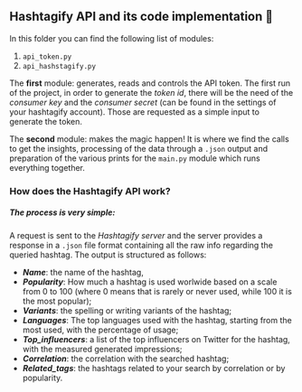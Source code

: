 ## Hashtagify API and its code implementation :open_file_folder:

In this folder you can find the following list of modules:
1. `api_token.py`
2. `api_hashstagify.py`

The **first** module: generates, reads and controls the API token. The first run of the project, in order to generate the _token id_, there will be the need of the _consumer key_ and the _consumer secret_ (can be found in the settings of your hashtagify account). Those are requested as a simple input to generate the token.

The **second** module: makes the magic happen! It is where we find the calls to get the insights, processing of the data through a `.json` output and preparation of the various prints for the `main.py` module which runs everything together.

### How does the Hashtagify API work?

##### The process is very simple: 

A request is sent to the *Hashtagify server* and the server provides a response in a `.json` file format containing all the raw info regarding the queried hashtag.
The output is structured as follows:

 - ***Name***: the name of the hashtag,
 - ***Popularity***: How much a hashtag is used worlwide based on a scale from 0 to 100 (where 0 means that is rarely or never used, while 100 it is the most popular);
 - ***Variants***: the spelling or writing variants of the hashtag;
 - ***Languages***: The top languages used with the hashtag, starting from the most used, with the percentage of usage;
 - ***Top_influencers***: a list of the top influencers on Twitter for the hashtag, with the measured generated impressions;
 - ***Correlation***: the correlation with the searched hashtag;
 - ***Related_tags***:  the hashtags related to your search by correlation or by popularity.
